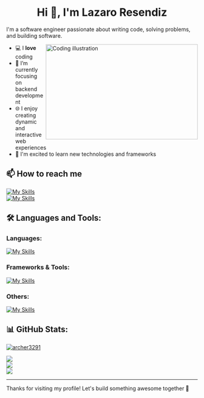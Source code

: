 <h1 align="center"> Hi 👋, I'm Lazaro Resendiz </h1>

I'm a software engineer passionate about writing code, solving problems, and building software.

<img align="right" alt="Coding illustration" src="https://pbs.twimg.com/media/FNVyspAXwAEHS6X.jpg" width="400" height="250" />

- 💻 I **love** coding  
- 📗 I’m currently focusing on backend development  
- 🌐 I enjoy creating dynamic and interactive web experiences  
- 🚀 I'm excited to learn new technologies and frameworks  

## 📫 How to reach me  
[![My Skills](https://skillicons.dev/icons?i=gmail&theme=light)](mailto:lazaro.resendizd@gmail.com)  
[![My Skills](https://skillicons.dev/icons?i=linkedin&theme=light)](https://www.linkedin.com/in/lazaro-resendiz/)

## 🛠 Languages and Tools:

### Languages:  
[![My Skills](https://skillicons.dev/icons?i=html,css,js,php,python,cs&theme=light)](https://skillicons.dev)  
### Frameworks & Tools:  
[![My Skills](https://skillicons.dev/icons?i=react,next,laravel,net,tailwind,bootstrap&theme=light)](https://skillicons.dev)  
### Others:  
[![My Skills](https://skillicons.dev/icons?i=phpstorm,mysql,github&theme=light)](https://skillicons.dev)

## 📊 GitHub Stats:
<p align="left"> <a href="https://github.com/ryo-ma/github-profile-trophy"><img src="https://github-profile-trophy.vercel.app/?username=archer3291&theme=nord" alt="archer3291" /></a></p>

![](https://github-readme-stats.vercel.app/api/top-langs/?username=archer3291&layout=compact&langs_count=8&theme=tokyonight)  
![](https://github-readme-stats.vercel.app/api?username=archer3291&show_icons=true&locale=en&theme=tokyonight&hide=stars)  
![](https://github-readme-streak-stats.herokuapp.com/?user=archer3291&theme=tokyonight&hide_border=false)

---

Thanks for visiting my profile! Let's build something awesome together 🚀
